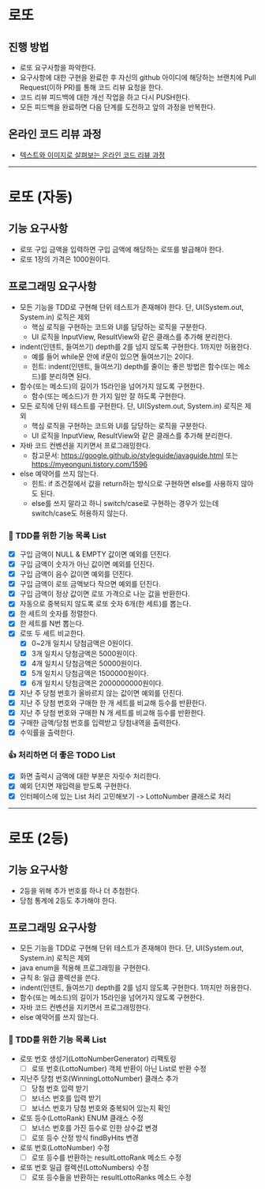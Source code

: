 # 로또
## 진행 방법
* 로또 요구사항을 파악한다.
* 요구사항에 대한 구현을 완료한 후 자신의 github 아이디에 해당하는 브랜치에 Pull Request(이하 PR)를 통해 코드 리뷰 요청을 한다.
* 코드 리뷰 피드백에 대한 개선 작업을 하고 다시 PUSH한다.
* 모든 피드백을 완료하면 다음 단계를 도전하고 앞의 과정을 반복한다.

## 온라인 코드 리뷰 과정
* [텍스트와 이미지로 살펴보는 온라인 코드 리뷰 과정](https://github.com/next-step/nextstep-docs/tree/master/codereview)


---

# 로또 (자동)

## 기능 요구사항
- 로또 구입 금액을 입력하면 구입 금액에 해당하는 로또를 발급해야 한다.
- 로또 1장의 가격은 1000원이다.

## 프로그래밍 요구사항
- 모든 기능을 TDD로 구현해 단위 테스트가 존재해야 한다. 단, UI(System.out, System.in) 로직은 제외
  - 핵심 로직을 구현하는 코드와 UI를 담당하는 로직을 구분한다.
  - UI 로직을 InputView, ResultView와 같은 클래스를 추가해 분리한다.
- indent(인덴트, 들여쓰기) depth를 2를 넘지 않도록 구현한다. 1까지만 허용한다.
  - 예를 들어 while문 안에 if문이 있으면 들여쓰기는 2이다.
  - 힌트: indent(인덴트, 들여쓰기) depth를 줄이는 좋은 방법은 함수(또는 메소드)를 분리하면 된다.
- 함수(또는 메소드)의 길이가 15라인을 넘어가지 않도록 구현한다.
  - 함수(또는 메소드)가 한 가지 일만 잘 하도록 구현한다.
- 모든 로직에 단위 테스트를 구현한다. 단, UI(System.out, System.in) 로직은 제외
  - 핵심 로직을 구현하는 코드와 UI를 담당하는 로직을 구분한다.
  - UI 로직을 InputView, ResultView와 같은 클래스를 추가해 분리한다.
- 자바 코드 컨벤션을 지키면서 프로그래밍한다.
  - 참고문서: https://google.github.io/styleguide/javaguide.html 또는 https://myeonguni.tistory.com/1596
- else 예약어를 쓰지 않는다.
  - 힌트: if 조건절에서 값을 return하는 방식으로 구현하면 else를 사용하지 않아도 된다.
  - else를 쓰지 말라고 하니 switch/case로 구현하는 경우가 있는데 switch/case도 허용하지 않는다.

### 🔖 TDD를 위한 기능 목록 List
- [x] 구입 금액이 NULL & EMPTY 값이면 예외를 던진다.
- [x] 구입 금액이 숫자가 아닌 값이면 예외를 던진다.
- [x] 구입 금액이 음수 값이면 예외를 던진다.
- [x] 구입 금액이 로또 금액보다 작으면 예외를 던진다.
- [x] 구입 금액이 정상 값이면 로또 가격으로 나눈 값을 반환한다. 
- [x] 자동으로 중복되지 않도록 로또 숫자 6개(한 세트)를 뽑는다.
- [x] 한 세트의 숫자를 정렬한다.
- [x] 한 세트를 N번 뽑는다.
- [x] 로또 두 세트 비교한다.
  - [x] 0~2개 일치시 당첨금액은 0원이다.
  - [x] 3개 일치시 당첨금액은 5000원이다.
  - [x] 4개 일치시 당첨금액은 50000원이다.
  - [x] 5개 일치시 당첨금액은 1500000원이다.
  - [x] 6개 일치시 당첨금액은 2000000000원이다.
- [x] 지난 주 당첨 번호가 올바르지 않는 값이면 예외를 던진다.
- [x] 지난 주 당첨 번호와 구매한 한 개 세트를 비교해 등수를 반환한다.
- [x] 지난 주 당첨 번호와 구매한 N 개 세트를 비교해 등수를 반환한다.
- [x] 구매한 금액/당첨 번호를 입력받고 당첨내역을 출력한다.
- [x] 수익률을 출력한다. 

### 👍 처리하면 더 좋은 TODO List
- [x] 화면 출력시 금액에 대한 부분은 자릿수 처리한다.
- [x] 예외 던지면 재입력을 받도록 구현한다.
- [x] 인터페이스에 있는 List 처리 고민해보기 -> LottoNumber 클래스로 처리

---

# 로또 (2등)

## 기능 요구사항
- 2등을 위해 추가 번호를 하나 더 추첨한다.
- 당첨 통계에 2등도 추가해야 한다.

## 프로그래밍 요구사항
- 모든 기능을 TDD로 구현해 단위 테스트가 존재해야 한다. 단, UI(System.out, System.in) 로직은 제외
- java enum을 적용해 프로그래밍을 구현한다.
- 규칙 8: 일급 콜렉션을 쓴다.
- indent(인덴트, 들여쓰기) depth를 2를 넘지 않도록 구현한다. 1까지만 허용한다.
- 함수(또는 메소드)의 길이가 15라인을 넘어가지 않도록 구현한다.
- 자바 코드 컨벤션을 지키면서 프로그래밍한다.
- else 예약어를 쓰지 않는다.

### 🔖 TDD를 위한 기능 목록 List
- 로또 번호 생성기(LottoNumberGenerator) 리팩토링
  - [ ] 로또 번호(LottoNumber) 객체 반환이 아닌 List<Number>로 반환 수정
- 지난주 당첨 번호(WinningLottoNumber) 클래스 추가
  - [ ] 당첨 번호 입력 받기
  - [ ] 보너스 번호를 입력 받기
  - [ ] 보너스 번호가 당첨 번호와 중복되어 있는지 확인
- 로또 등수(LottoRank) ENUM 클래스 수정
  - [ ] 보너스 번호를 가진 등수로 인한 상수값 변경
  - [ ] 로또 등수 산정 방식 findByHits 변경
- 로또 번호(LottoNumber) 수정
  - [ ] 로또 등수를 반환하는 resultLottoRank 메소드 수정 
- 로또 번호 일급 컬렉션(LottoNumbers) 수정
  - [ ] 로또 등수들을 반환하는 resultLottoRanks 메소드 수정
